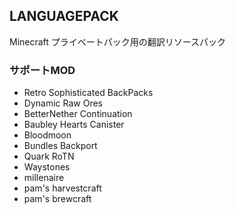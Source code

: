 ## LANGUAGEPACK
Minecraft プライベートパック用の翻訳リソースパック
### サポートMOD
- Retro Sophisticated BackPacks
- Dynamic Raw Ores
- BetterNether Continuation 
- Baubley Hearts Canister
- Bloodmoon
- Bundles Backport
- Quark RoTN
- Waystones
- millenaire
- pam's harvestcraft
- pam's brewcraft